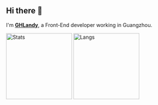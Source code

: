 ## Hi there 👋

I'm [**GHLandy**](https://ghlandy.com), a Front-End developer working in Guangzhou.

<div>
  <img src="https://github-readme-stats.vercel.app/api?username=GHLandy&show_icons=true&theme=cobalt" alt="Stats" style="height: 180px" />
  <img src="https://github-readme-stats.vercel.app/api/top-langs/?username=GHLandy&layout=compact&theme=cobalt" alt="Langs" style="height: 180px" />
</div>
